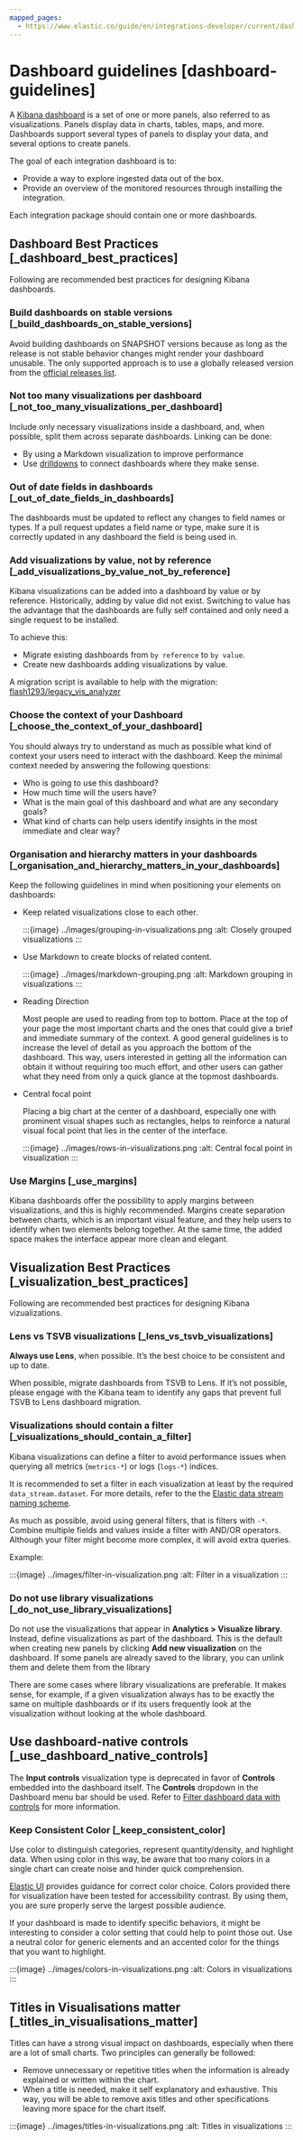 ```yaml
---
mapped_pages:
  - https://www.elastic.co/guide/en/integrations-developer/current/dashboard-guidelines.html
---
```


# Dashboard guidelines [dashboard-guidelines]

A [Kibana dashboard](docs-content://explore-analyze/dashboards.md) is a set of one or more panels, also referred to as visualizations. Panels display data in charts, tables, maps, and more. Dashboards support several types of panels to display your data, and several options to create panels.

The goal of each integration dashboard is to:

* Provide a way to explore ingested data out of the box.
* Provide an overview of the monitored resources through installing the integration.

Each integration package should contain one or more dashboards.


## Dashboard Best Practices [_dashboard_best_practices]

Following are recommended best practices for designing Kibana dashboards.


### Build dashboards on stable versions [_build_dashboards_on_stable_versions]

Avoid building dashboards on SNAPSHOT versions because as long as the release is not stable behavior changes might render your dashboard unusable. The only supported approach is to use a globally released version from the [official releases list](https://www.elastic.co/downloads/past-releases#kibana).


### Not too many visualizations per dashboard [_not_too_many_visualizations_per_dashboard]

Include only necessary visualizations inside a dashboard, and, when possible, split them across separate dashboards. Linking can be done:

* By using a Markdown visualization to improve performance
* Use [drilldowns](docs-content://explore-analyze/dashboards/drilldowns.md) to connect dashboards where they make sense.


### Out of date fields in dashboards [_out_of_date_fields_in_dashboards]

The dashboards must be updated to reflect any changes to field names or types. If a pull request updates a field name or type, make sure it is correctly updated in any dashboard the field is being used in.


### Add visualizations by value, not by reference [_add_visualizations_by_value_not_by_reference]

Kibana visualizations can be added into a dashboard by value or by reference. Historically, adding by value did not exist. Switching to value has the advantage that the dashboards are fully self contained and only need a single request to be installed.

To achieve this:

* Migrate existing dashboards from `by reference` to `by value`.
* Create new dashboards adding visualizations by value.

A migration script is available to help with the migration: [flash1293/legacy_vis_analyzer](https://github.com/elastic/visualizations_integrations_tools)


### Choose the context of your Dashboard [_choose_the_context_of_your_dashboard]

You should always try to understand as much as possible what kind of context your users need to interact with the dashboard. Keep the minimal context needed by answering the following questions:

* Who is going to use this dashboard?
* How much time will the users have?
* What is the main goal of this dashboard and what are any secondary goals?
* What kind of charts can help users identify insights in the most immediate and clear way?


### Organisation and hierarchy matters in your dashboards [_organisation_and_hierarchy_matters_in_your_dashboards]

Keep the following guidelines in mind when positioning your elements on dashboards:

* Keep related visualizations close to each other.

    :::{image} ../images/grouping-in-visualizations.png
    :alt: Closely grouped visualizations
    :::

* Use Markdown to create blocks of related content.

    :::{image} ../images/markdown-grouping.png
    :alt: Markdown grouping in visualizations
    :::

* Reading Direction

    Most people are used to reading from top to bottom. Place at the top of your page the most important charts and the ones that could give a brief and immediate summary of the context. A good general guidelines is to increase the level of detail as you approach the bottom of the dashboard. This way, users interested in getting all the information can obtain it without requiring too much effort, and other users can gather what they need from only a quick glance at the topmost dashboards.

* Central focal point

    Placing a big chart at the center of a dashboard, especially one with prominent visual shapes such as rectangles, helps to reinforce a natural visual focal point that lies in the center of the interface.

    :::{image} ../images/rows-in-visualizations.png
    :alt: Central focal point in visualization
    :::



### Use Margins [_use_margins]

Kibana dashboards offer the possibility to apply margins between visualizations, and this is highly recommended. Margins create separation between charts, which is an important visual feature, and they help users to identify when two elements belong together. At the same time, the added space makes the interface appear more clean and elegant.


## Visualization Best Practices [_visualization_best_practices]

Following are recommended best practices for designing Kibana vizualizations.


### Lens vs TSVB visualizations [_lens_vs_tsvb_visualizations]

**Always use Lens**, when possible. It’s the best choice to be consistent and up to date.

When possible, migrate dashboards from TSVB to Lens. If it’s not possible, please engage with the Kibana team to identify any gaps that prevent full TSVB to Lens dashboard migration.


### Visualizations should contain a filter [_visualizations_should_contain_a_filter]

Kibana visualizations can define a filter to avoid performance issues when querying all metrics (`metrics-*`) or logs (`logs-*`) indices.

It is recommended to set a filter in each visualization at least by the required `data_stream.dataset`. For more details, refer to the the [Elastic data stream naming scheme](https://www.elastic.co/blog/an-introduction-to-the-elastic-data-stream-naming-scheme).

As much as possible, avoid using general filters, that is filters with `-*`.  Combine multiple fields and values inside a filter with AND/OR operators. Although your filter might become more complex, it will avoid extra queries.

Example:

:::{image} ../images/filter-in-visualization.png
:alt: Filter in a visualization
:::


### Do not use library visualizations [_do_not_use_library_visualizations]

Do not use the visualizations that appear in **Analytics > Visualize library**. Instead, define visualizations as part of the dashboard. This is the default when creating new panels by clicking **Add new visualization** on the dashboard. If some panels are already saved to the library, you can unlink them and delete them from the library

There are some cases where library visualizations are preferable. It makes sense, for example, if a given visualization always has to be exactly the same on multiple dashboards or if its users frequently look at the visualization without looking at the whole dashboard.


## Use dashboard-native controls [_use_dashboard_native_controls]

The **Input controls** visualization type is deprecated in favor of **Controls** embedded into the dashboard itself. The **Controls** dropdown in the Dashboard menu bar should be used. Refer to [Filter dashboard data with controls](docs-content://explore-analyze/dashboards/add-controls.md) for more information.


### Keep Consistent Color [_keep_consistent_color]

Use color to distinguish categories, represent quantity/density, and highlight data. When using color in this way, be aware that too many colors in a single chart can create noise and hinder quick comprehension.

[Elastic UI](https://elastic.github.io/eui/#/elastic-charts/creating-charts) provides guidance for correct color choice. Colors provided there for visualization have been tested for accessibility contrast. By using them, you are sure properly serve the largest possible audience.

If your dashboard is made to identify specific behaviors, it might be interesting to consider a color setting that could help to point those out. Use a neutral color for generic elements and an accented color for the things that you want to highlight.

:::{image} ../images/colors-in-visualizations.png
:alt: Colors in visualizations
:::


## Titles in Visualisations matter [_titles_in_visualisations_matter]

Titles can have a strong visual impact on dashboards, especially when there are a lot of small charts. Two principles can generally be followed:

* Remove unnecessary or repetitive titles when the information is already explained or written within the chart.
* When a title is needed, make it self explanatory and exhaustive. This way, you will be able to remove axis titles and other specifications leaving more space for the chart itself.

:::{image} ../images/titles-in-visualizations.png
:alt: Titles in visualizations
:::
